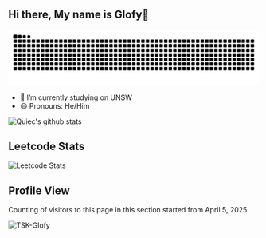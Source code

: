 ## Hi there, My name is Glofy👋

![snake gif](https://github.com/TSK-Glofy/TSK-Glofy/blob/output/github-snake.svg)

- 🔭 I’m currently studying on UNSW
- 😄 Pronouns: He/Him


![Quiec's github stats](https://github-readme-stats.vercel.app/api/top-langs/?username=TSK-Glofy&theme=radical&layout=compact)
## Leetcode Stats
![Leetcode Stats](https://leetcard.jacoblin.cool/TSK-Glofy)

## Profile View
Counting of visitors to this page in this section started from April 5, 2025

![TSK-Glofy](https://count.getloli.com/@TSK-Glofy?name=TSK-Glofy&theme=nixietube-1&padding=7&offset=0&align=top&scale=1&pixelated=1&darkmode=auto)

<!--
**TSK-Glofy/TSK-Glofy** is a ✨ _special_ ✨ repository because its `README.md` (this file) appears on your GitHub profile.

Here are some ideas to get you started:

- 🔭 I’m currently working on ...
- 🌱 I’m currently learning ...
- 👯 I’m looking to collaborate on ...
- 🤔 I’m looking for help with ...
- 💬 Ask me about ...
- 📫 How to reach me: ...
- 😄 Pronouns: ...
- ⚡ Fun fact: ...
-->
